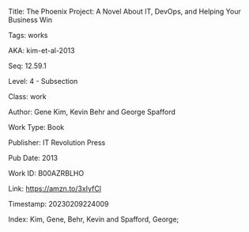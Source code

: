 Title:  The Phoenix Project: A Novel About IT, DevOps, and Helping Your Business Win

Tags:   works

AKA:    kim-et-al-2013

Seq:    12.59.1

Level:  4 - Subsection

Class:  work

Author: Gene Kim, Kevin Behr and George Spafford

Work Type: Book

Publisher: IT Revolution Press

Pub Date: 2013

Work ID: B00AZRBLHO

Link:   https://amzn.to/3xIyfCl

Timestamp: 20230209224009

Index:  Kim, Gene, Behr, Kevin and Spafford, George; 
